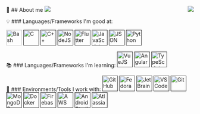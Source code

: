 👦 ## About me
<picture>
<source 
  srcset="https://github-readme-stats.vercel.app/api?username=mariuscontoli&show_icons=true&theme=transparent"
  media="(prefers-color-scheme: dark)"
/>
<source
  srcset="https://github-readme-stats.vercel.app/api?username=mariuscontoli&show_icons=true"
  media="(prefers-color-scheme: light), (prefers-color-scheme: no-preference)"
/>
<img src="https://github-readme-stats.vercel.app/api?username=mariuscontoli&show_icons=true" />
</picture>
<picture>
 <source 
  srcset="https://github-readme-stats.vercel.app/api/top-langs/?username=mariuscontoli&layout=compact&theme=transparent&langs_count=10"
  media="(prefers-color-scheme: dark)"
  />
  <img src="https://github-readme-stats.vercel.app/api/top-langs?username=mariuscontoli&layout=compact&theme=github_dark&langs_count=10" align="right"/>
</picture>

💡 ### Languages/Frameworks I'm good at:

<a href="https://www.gnu.org/software/bash"><img alt="Bash" title="Bash" src="https://github.com/mariuscontoli/mariuscontoli/raw/master/icons/bash.ico" height="42"></a>
<a href=""><img alt="C" title="C" src="https://github.com/mariuscontoli/mariuscontoli/raw/master/icons/c.ico" height="42"></a>
<a href=""><img alt="C++" title="C++" src="https://github.com/mariuscontoli/mariuscontoli/raw/master/icons/c++.ico" height="42"></a>
<a href=""><img alt="NodeJS" title="NodeJS" src="https://github.com/mariuscontoli/mariuscontoli/raw/master/icons/nodejs.ico" height="42"></a>
<a href=""><img alt="Flutter" title="Flutter" src="https://github.com/mariuscontoli/mariuscontoli/raw/master/icons/flutter.ico" height="42"></a>
<a href=""><img alt="JavaScript" title="JavaScript" src="https://github.com/mariuscontoli/mariuscontoli/raw/master/icons/js.ico" height="42"></a>
<a href=""><img alt="JSON" title="JSON" src="https://github.com/mariuscontoli/mariuscontoli/raw/master/icons/json.ico" height="42"></a>
<a href=""><img alt="Python" title="Python" src="https://github.com/mariuscontoli/mariuscontoli/raw/master/icons/python.ico" height="42"></a>

📚 ### Languages/Frameworks I'm learning:
<a href=""><img alt="VueJS" title="VueJS" src="https://github.com/mariuscontoli/mariuscontoli/raw/master/icons/vue.ico" height="42"></a>
<a href=""><img alt="Angular" title="Angular" src="https://github.com/mariuscontoli/mariuscontoli/raw/master/icons/angular.ico" height="42"></a>
<a href=""><img alt="TypeScript" title="TypeScript" src="https://github.com/mariuscontoli/mariuscontoli/raw/master/icons/ts.ico" height="42"></a>

🔨 ### Environments/Tools I work with:
<a href=""><img alt="GitHub" title="GitHub" src="https://github.com/mariuscontoli/mariuscontoli/raw/master/icons/github.ico" height="42"></a>
<a href=""><img alt="Fedora" title="Fedora" src="https://github.com/mariuscontoli/mariuscontoli/raw/master/icons/fedora.ico" height="42"></a>
<a href=""><img alt="JetBrains" title="JetBrains" src="https://github.com/mariuscontoli/mariuscontoli/raw/master/icons/jetbrains.ico" height="42"></a>
<a href=""><img alt="VSCode" title="VSCode" src="https://github.com/mariuscontoli/mariuscontoli/raw/master/icons/vscode.ico" height="42"></a>
<a href=""><img alt="Git" title="Git" src="https://github.com/mariuscontoli/mariuscontoli/raw/master/icons/git.ico" height="42"></a>
<a href=""><img alt="MongoDB" title="MongoDB" src="https://github.com/mariuscontoli/mariuscontoli/raw/master/icons/mongo.ico" height="42"></a>
<a href=""><img alt="Docker" title="Docker" src="https://github.com/mariuscontoli/mariuscontoli/raw/master/icons/docker.ico" height="42"></a>
<a href=""><img alt="Firebase" title="Firebase" src="https://github.com/mariuscontoli/mariuscontoli/raw/master/icons/firebase.ico" height="42"></a>
<a href=""><img alt="AWS" title="Amazon Web Service" src="https://github.com/mariuscontoli/mariuscontoli/raw/master/icons/aws.ico" height="42"></a>
<a href=""><img alt="Android Studio" title="Android Studio" src="https://github.com/mariuscontoli/mariuscontoli/raw/master/icons/android_studio.ico" height="42"></a>
<a href=""><img alt="Atlassian" title="Atlassian" src="https://github.com/mariuscontoli/mariuscontoli/raw/master/icons/atlassian.ico" height="42"></a>
